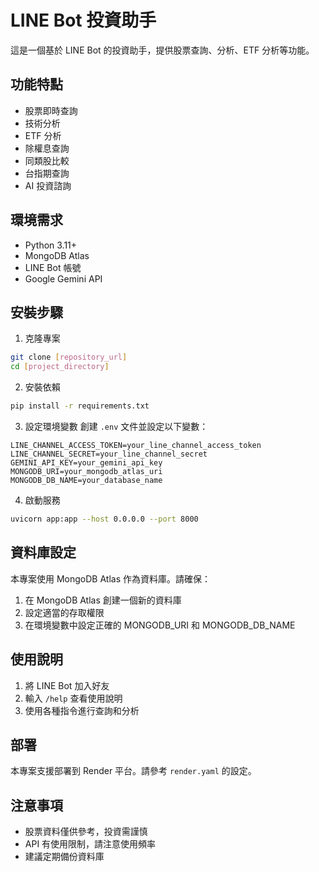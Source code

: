 # LINE Bot 投資助手

這是一個基於 LINE Bot 的投資助手，提供股票查詢、分析、ETF 分析等功能。

## 功能特點

- 股票即時查詢
- 技術分析
- ETF 分析
- 除權息查詢
- 同類股比較
- 台指期查詢
- AI 投資諮詢

## 環境需求

- Python 3.11+
- MongoDB Atlas
- LINE Bot 帳號
- Google Gemini API

## 安裝步驟

1. 克隆專案

```bash
git clone [repository_url]
cd [project_directory]
```

2. 安裝依賴

```bash
pip install -r requirements.txt
```

3. 設定環境變數
   創建 `.env` 文件並設定以下變數：

```
LINE_CHANNEL_ACCESS_TOKEN=your_line_channel_access_token
LINE_CHANNEL_SECRET=your_line_channel_secret
GEMINI_API_KEY=your_gemini_api_key
MONGODB_URI=your_mongodb_atlas_uri
MONGODB_DB_NAME=your_database_name
```

4. 啟動服務

```bash
uvicorn app:app --host 0.0.0.0 --port 8000
```

## 資料庫設定

本專案使用 MongoDB Atlas 作為資料庫。請確保：

1. 在 MongoDB Atlas 創建一個新的資料庫
2. 設定適當的存取權限
3. 在環境變數中設定正確的 MONGODB_URI 和 MONGODB_DB_NAME

## 使用說明

1. 將 LINE Bot 加入好友
2. 輸入 `/help` 查看使用說明
3. 使用各種指令進行查詢和分析

## 部署

本專案支援部署到 Render 平台。請參考 `render.yaml` 的設定。

## 注意事項

- 股票資料僅供參考，投資需謹慎
- API 有使用限制，請注意使用頻率
- 建議定期備份資料庫
